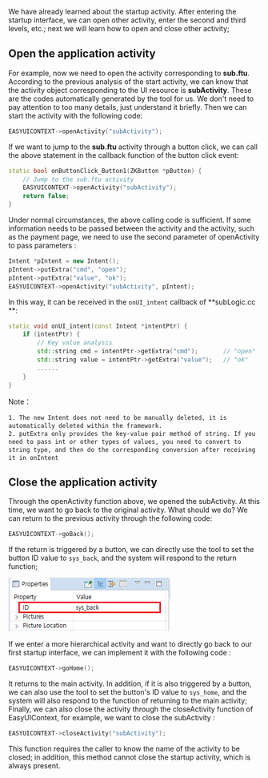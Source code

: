 We have already learned about the startup activity. After entering the startup interface, we can open other activity, enter the second and third levels, etc.; next we will learn how to open and close other activity;

## Open the application activity
For example, now we need to open the activity corresponding to **sub.ftu**. According to the previous analysis of the start activity, we can know that the activity object corresponding to the UI resource is **subActivity**. These are the codes automatically generated by the tool for us. We don't need to pay attention to too many details, just understand it briefly. Then we can start the activity with the following code:

```c++
EASYUICONTEXT->openActivity("subActivity");
```
If we want to jump to the **sub.ftu** activity through a button click, we can call the above statement in the callback function of the button click event:
```c++
static bool onButtonClick_Button1(ZKButton *pButton) {
    // Jump to the sub.ftu activity 
    EASYUICONTEXT->openActivity("subActivity");
    return false;
}
```
Under normal circumstances, the above calling code is sufficient. If some information needs to be passed between the activity and the activity, such as the payment page, we need to use the second parameter of openActivity to pass parameters :
```c++
Intent *pIntent = new Intent();
pIntent->putExtra("cmd", "open");
pIntent->putExtra("value", "ok");
EASYUICONTEXT->openActivity("subActivity", pIntent);
```
In this way, it can be received in the `onUI_intent` callback of **subLogic.cc **:
```c++
static void onUI_intent(const Intent *intentPtr) {
	if (intentPtr) {
		// Key value analysis
		std::string cmd = intentPtr->getExtra("cmd");		// "open"
		std::string value = intentPtr->getExtra("value");	// "ok"
		......
	}
}
```
Note：

	1. The new Intent does not need to be manually deleted, it is automatically deleted within the framework.
	2. putExtra only provides the key-value pair method of string. If you need to pass int or other types of values, you need to convert to string type, and then do the corresponding conversion after receiving it in onIntent

## <span id = "close_app">Close the application activity</span>
Through the openActivity function above, we opened the subActivity. At this time, we want to go back to the original activity. What should we do?
We can return to the previous activity through the following code:

```c++
EASYUICONTEXT->goBack();
```
If the return is triggered by a button, we can directly use the tool to set the button ID value to `sys_back`, and the system will respond to the return function;

![](images/Screenshotfrom2018-06-06220522.png)

If we enter a more hierarchical activity and want to directly go back to our first startup interface, we can implement it with the following code :
```c++
EASYUICONTEXT->goHome();
```
It returns to the main activity.
In addition, if it is also triggered by a button, we can also use the tool to set the button's ID value to `sys_home`, and the system will also respond to the function of returning to the main activity;
Finally, we can also close the activity through the closeActivity function of EasyUIContext, for example, we want to close the subActivity :

```c++
EASYUICONTEXT->closeActivity("subActivity");
```
This function requires the caller to know the name of the activity to be closed; in addition, this method cannot close the startup activity, which is always present.
